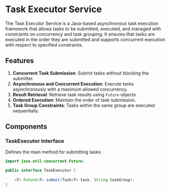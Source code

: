 # Task Executor Service

The Task Executor Service is a Java-based asynchronous task execution framework that allows tasks to be submitted, executed, and managed with constraints on concurrency and task grouping. It ensures that tasks are executed in the order they are submitted and supports concurrent execution with respect to specified constraints.

## Features

1. **Concurrent Task Submission**: Submit tasks without blocking the submitter.
2. **Asynchronous and Concurrent Execution**: Execute tasks asynchronously with a maximum allowed concurrency.
3. **Result Retrieval**: Retrieve task results using `Future` objects.
4. **Ordered Execution**: Maintain the order of task submission.
5. **Task Group Constraints**: Tasks within the same group are executed sequentially.

## Components

### TaskExecutor Interface

Defines the main method for submitting tasks:

```java
import java.util.concurrent.Future;

public interface TaskExecutor {
    
    <T> Future<T> submit(Task<T> task, String taskGroup);
}
